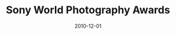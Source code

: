 ---
title: Sony World Photography Awards
client: Red Ant / World Photography Association
type: desktop
typedesc: Website
description: WPO is a leading global platform dedicated to photographic culture, and the Sony World Photography Awards is one of the world's most prestigious photography competitions. I helped to design the photo sharing, competition entry, and judging systems.
date: 2010-12-01
casestudy: false
---